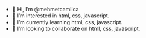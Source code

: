 - 👋 Hi, I’m @mehmetcamlica
- 👀 I’m interested in html, css, javascript.
- 🌱 I’m currently learning html, css, javascript.
- 💞️ I’m looking to collaborate on html, css, javascript.
